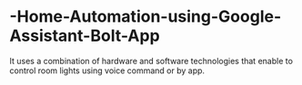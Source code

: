 # -Home-Automation-using-Google-Assistant-Bolt-App
It uses a combination of hardware and software technologies that enable to control room lights using voice command or by app.
